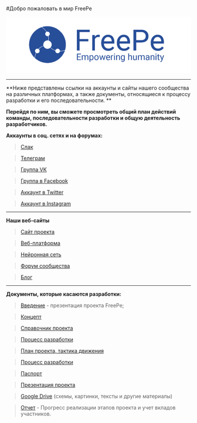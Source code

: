 #Добро пожаловать в мир FreePe 




![](logo.png)




---

**Ниже представлены ссылки на аккаунты и сайты нашего сообщества на различных платформах, а также документы, относящиеся к процессу разработки и его последовательности. **

**Перейдя по ним, вы сможете просмотреть общий план действий команды, последовательности разработки и общую деятельность разработчиков.**


**Аккаунты в соц. сетях и на форумах:**

> [Слак](https://freepe.slack.com/messages/@freepe/)

> [Телеграм](https://telegram.me/FreePe)

> [Группа VK]( https://vk.com/freepe_org)

> [Группа в Facebook](https://www.facebook.com/FreePe-project-1705439936387017/) 


> [Аккаунт в Twitter](https://twitter.com/_freepe)


> [Аккаунт в Instagram](https://www.instagram.com/thefreepe/)


---
**Наши веб-сайты**

> [Сайт проекта](http://freepe.org/)

> [Веб-платформа](http://freepe.io/)
 
> [Нейронная сеть](http://freepe.net/)

> [Форум сообщества](http://freepe.co/)

> [Блог](freepe.online)




---


**Документы, которые касаются разработки:**


> [Введение](https://goo.gl/bxv33W)  - презентация проекта FreePe;

> [Концепт](/concept.html)

> [Справочник проекта](https://freepe.info/)

> [Процесс разработки](https://pintask.me/board/vPsfuf2sawcaDyt6b)

> [План проекта, тактика движения](https://docs.google.com/document/d/1_hDmjx08lg2cCoeotdH0_NUG3NBoR0pVrTApEBAYYfM/edit?usp=sharing) 

> [Процесс разработки](https://docs.google.com/document/d/1XDXSa8o4oHrpqb6wYGIB9uT2oCLU_T30Lug_vMEBaiY/edit) 

> [Паспорт](https://docs.google.com/document/d/1GnrxdCtFMjPPS1eUxlDGbqEqOFm0PIk5tMNXN7Pmj38/edit?usp=sharing)

> [Презентация проекта](https://prezi.com/dhz0yujgcdhv/freepe-freedom-4-people/)

> [Google Drive](https://drive.google.com/open?id=0B9mbBuJnN6tcdS1VSFQ5dEhOdkU) (схемы, картинки, тексты и другие материалы)

> [Отчет](https://goo.gl/ArDg5z)  - Прогресс реализации этапов проекта и учет вкладов участников.
